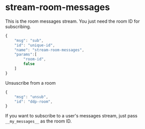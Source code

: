 # stream-room-messages

This is the room messages stream. You just need the room ID for subscribing.

```javascript
{
    "msg": "sub",
    "id": "unique-id",
    "name": "stream-room-messages",
    "params":[
        "room-id",
        false
    ]
}
```

Unsuscribe from a room

```javascript
{
    "msg": "unsub",
    "id": "ddp-room",
}
```

If you want to subscribe to a user's messages stream, just pass `__my_messages__` as the room ID.

